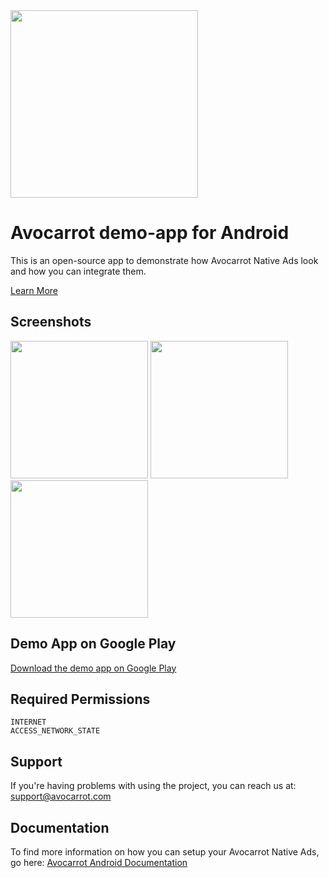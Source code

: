 <img width="300" src="https://cloud.githubusercontent.com/assets/1907604/7618436/f8c371de-f9a9-11e4-8846-772f67f53513.jpg"/>

Avocarrot demo-app for Android
============

This is an open-source app to demonstrate how Avocarrot Native Ads look and how you can integrate them.

[Learn More](http://www.avocarrot.com/) 

Screenshots
--------------------
<img src="https://cloud.githubusercontent.com/assets/1907604/6939141/6f1b1784-d861-11e4-9a89-7f4c5f424b80.png" width="220px" />
<img src="https://cloud.githubusercontent.com/assets/1907604/6939142/6f38e246-d861-11e4-9f11-ebacfbd228c6.png" width="220px" />
<img src="https://cloud.githubusercontent.com/assets/1907604/6939143/6f40d9f6-d861-11e4-87a3-e933119559ba.png" width="220px" />


Demo App on Google Play 
--------------------
[Download the demo app on Google Play](https://play.google.com/store/apps/details?id=com.avocarrot.demoapp.main)

Required Permissions
--------------------

    INTERNET
    ACCESS_NETWORK_STATE

Support
---------------------

If you're having problems with using the project, you can reach us at: 
support@avocarrot.com 

Documentation
--------------------

To find more information on how you can setup your Avocarrot Native Ads, go here:
[Avocarrot Android Documentation](http://app.avocarrot.com/#/docs/getting-started/android) 
